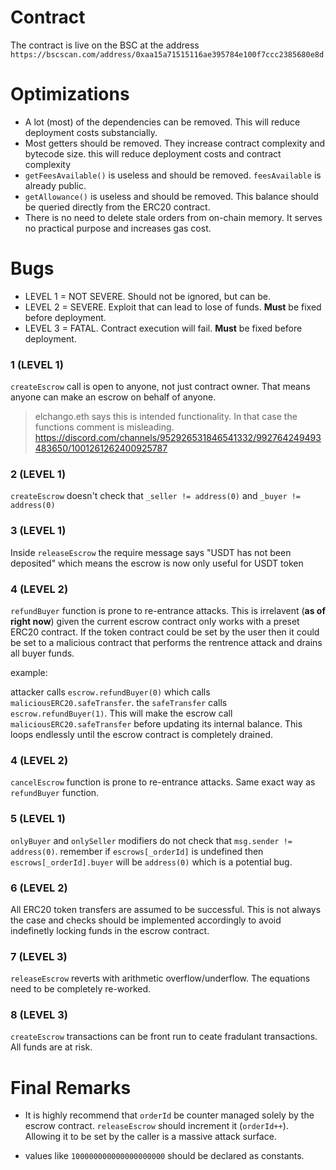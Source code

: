 # Contract

The contract is live on the BSC at the address `https://bscscan.com/address/0xaa15a71515116ae395784e100f7ccc2385680e8d`

# Optimizations

- A lot (most) of the dependencies can be removed. This will reduce deployment costs substancially.
- Most getters should be removed. They increase contract complexity and bytecode size. this will reduce deployment costs and contract complexity
- `getFeesAvailable()` is useless and should be removed. `feesAvailable` is already public. 
- `getAllowance()` is useless and should be removed. This balance should be queried directly from the ERC20 contract.
- There is no need to delete stale orders from on-chain memory. It serves no practical purpose and increases gas cost.


# Bugs 

- LEVEL 1 = NOT SEVERE. Should not be ignored, but can be.
- LEVEL 2 = SEVERE. Exploit that can lead to lose of funds. **Must** be fixed before deployment.
- LEVEL 3 = FATAL. Contract execution will fail. **Must** be fixed before deployment.

### 1 (**LEVEL 1**)
`createEscrow` call is open to anyone, not just contract owner. That means anyone can make an escrow on behalf of anyone.

> elchango.eth says this is intended functionality. In that case the functions comment is misleading.
> https://discord.com/channels/952926531846541332/992764249493483650/1001261262400925787


### 2  (**LEVEL 1**)
`createEscrow` doesn't check that `_seller != address(0)` and `_buyer != address(0)`


### 3 (**LEVEL 1**)
Inside `releaseEscrow` the require message says "USDT has not been deposited" which means the escrow is now only useful for USDT token


### 4 (**LEVEL 2**)
`refundBuyer` function is prone to re-entrance attacks. This is irrelavent (**as of right now**) given the current escrow contract only works with a preset ERC20 contract. If the token contract could be set by the user then it could be set to a malicious contract that performs the rentrence attack and drains all buyer funds.

example:

attacker calls `escrow.refundBuyer(0)` which calls `maliciousERC20.safeTransfer`. the `safeTransfer` calls `escrow.refundBuyer(1)`. This will make the escrow call `maliciousERC20.safeTransfer` before updating its internal balance. This loops endlessly until the escrow contract is completely drained.

### 4 (**LEVEL 2**)
`cancelEscrow` function is prone to re-entrance attacks. Same exact way as `refundBuyer` function.


### 5 (**LEVEL 1**)
`onlyBuyer` and `onlySeller` modifiers do not check that `msg.sender != address(0)`. remember if `escrows[_orderId]` is undefined then `escrows[_orderId].buyer` will be `address(0)` which is a potential bug. 


### 6 (**LEVEL 2**)
All ERC20 token transfers are assumed to be successful. This is not always the case and checks should be implemented accordingly to avoid indefinetly locking funds in the escrow contract.


### 7 (**LEVEL 3**)
`releaseEscrow` reverts with arithmetic overflow/underflow. The equations need to be completely re-worked.

### 8 (**LEVEL 3**)
`createEscrow` transactions can be front run to ceate fradulant transactions. All funds are at risk.

# Final Remarks

- It is highly recommend that `orderId` be counter managed solely by the escrow contract. `releaseEscrow` should increment it (`orderId++`). Allowing it to be set by the caller is a massive attack surface.

- values like `100000000000000000000` should be declared as constants.
